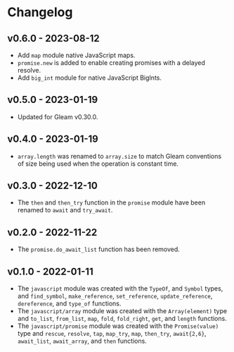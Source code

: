 # Changelog

## v0.6.0 - 2023-08-12

- Add `map` module native JavaScript maps.
- `promise.new` is added to enable creating promises with a delayed resolve.
- Add `big_int` module for native JavaScript BigInts.

## v0.5.0 - 2023-01-19

- Updated for Gleam v0.30.0.

## v0.4.0 - 2023-01-19

- `array.length` was renamed to `array.size` to match Gleam conventions of size
  being used when the operation is constant time.

## v0.3.0 - 2022-12-10

- The `then` and `then_try` function in the `promise` module have been renamed
  to `await` and `try_await`.
## v0.2.0 - 2022-11-22

- The `promise.do_await_list` function has been removed.

## v0.1.0 - 2022-01-11

- The `javascript` module was created with the `TypeOf`, and `Symbol` types, and
  `find_symbol`, `make_reference`, `set_reference`, `update_reference`,
  `dereference`, and `type_of` functions.
- The `javascript/array` module was created with the `Array(element)` type and
  `to_list`, `from_list`, `map`, `fold`, `fold_right`, `get`, and `length`
  functions.
- The `javascript/promise` module was created with the `Promise(value)` type and
  `rescue`, `resolve`, `tap`, `map_try`, `map`, `then_try`, `await{2,6}`,
  `await_list`, `await_array`, and `then` functions.
